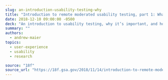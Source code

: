 ```yaml
---
slug: an-introduction-usability-testing-why
title: "Introduction to remote moderated usability testing, part 1: What and why"
date: 2018-12-10 09:00:00 -0500
deck: "An introduction to usability testing, why it’s important, and how to talk about things that aren’t required to do a usability test&#46;"
summary: ""
authors:
  - andrew-maier
topics:
  - user-experience
  - usability
  - research

source: "18f"
source_url: "https://18f.gsa.gov/2018/11/14/introduction-to-remote-moderated-usability-testing-part-1/"
---
```

